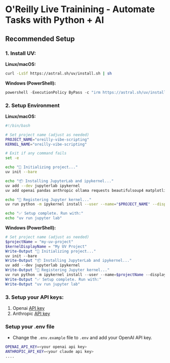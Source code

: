 # O'Reilly Live Trainining - Automate Tasks with Python + AI 

## Recommended Setup

### 1. Install UV:

**Linux/macOS:**
```bash
curl -LsSf https://astral.sh/uv/install.sh | sh
```

**Windows (PowerShell):**
```powershell
powershell -ExecutionPolicy ByPass -c "irm https://astral.sh/uv/install.ps1 | iex"
```

### 2. Setup Environment

**Linux/macOS:**
```bash
#!/bin/bash

# Set project name (adjust as needed)
PROJECT_NAME="oreilly-vibe-scripting"
KERNEL_NAME="oreilly-vibe-scripting"

# Exit if any command fails
set -e

echo "🔧 Initializing project..."
uv init --bare

echo "📦 Installing JupyterLab and ipykernel..."
uv add --dev jupyterlab ipykernel
uv add openai pandas anthropic ollama requests beautifulsoup4 matplotlib ipywidgets playwright

echo "🧠 Registering Jupyter kernel..."
uv run python -m ipykernel install --user --name="$PROJECT_NAME" --display-name "$KERNEL_NAME"

echo "✅ Setup complete. Run with:"
echo "uv run jupyter lab"
```

**Windows (PowerShell):**

```powershell
# Set project name (adjust as needed)
$projectName = "my-uv-project"
$kernelDisplayName = "My UV Project"
Write-Output "🔧 Initializing project..."
uv init --bare
Write-Output "📦 Installing JupyterLab and ipykernel..."
uv add --dev jupyterlab ipykernel
Write-Output "🧠 Registering Jupyter kernel..."
uv run python -m ipykernel install --user --name=$projectName --display-name "$kernelDisplayName"
Write-Output "✅ Setup complete. Run with:"
Write-Output "uv run jupyter lab"
```

### 3. Setup your API keys:

1. Openai [API key](https://platform.openai.com/)
2. Anthropic [API key](https://docs.anthropic.com/en/docs/get-started)

### Setup your .env file

- Change the `.env.example` file to `.env` and add your OpenAI API key.

```bash
OPENAI_API_KEY=<your openai api key>
ANTHROPIC_API_KEY=<your claude api key>
....
```

<!-- 1. [](notebooks/9.0-building-email-assistant.ipynb)  
[![Open In Colab](https://colab.research.google.com/assets/colab-badge.svg)](https://colab.research.google.com/github/EnkrateiaLucca/oreilly-python-course/blob/main/notebooks/9.0-building-email-assistant.ipynb) -->